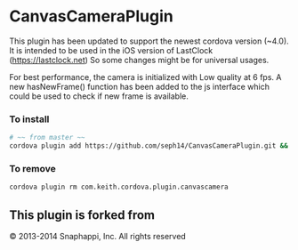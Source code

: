 CanvasCameraPlugin
============================

This plugin has been updated to support the newest cordova version (~4.0).
It is intended to be used in the iOS version of LastClock (https://lastclock.net)
So some changes might be for universal usages.

For best performance, the camera is initialized with Low quality at 6 fps.
A new hasNewFrame() function has been added to the js interface which could be used to check if new frame is available.

### To install
```bash
# ~~ from master ~~
cordova plugin add https://github.com/seph14/CanvasCameraPlugin.git && cordova prepare
```

### To remove
```bash
cordova plugin rm com.keith.cordova.plugin.canvascamera
```

## This plugin is forked from

© 2013-2014 Snaphappi, Inc. All rights reserved
